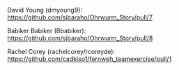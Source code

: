 David Young (dmyoung9): https://github.com/sjbaraho/Ohrwurm_Story/pull/7

Babiker Babiker (Bbabiker):
https://github.com/sjbaraho/Ohrwurm_Story/pull/8

Rachel Corey (rachelcorey/rcoreyde): https://github.com/cadkiso1/fernweh_teamexercise/pull/1
